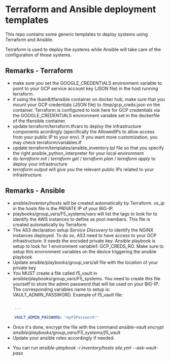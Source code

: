 Terraform and Ansible deployment templates
==========================================

This repo contains some generic templates to deploy systems using Terraform and Ansible.

Terraform is used to deploy the systems while Ansible will take care of the configuration of those systems.

Remarks - Terraform
-------------------

* make sure you set the GOOGLE_CREDENTIALS environment variable to point to your GCP service account key (JSON file) in the host running terraform. 
* if using the tkam8/tfansible container on docker hub, make sure that you mount your GCP credentials (JSON file) to /tmp/gcp_creds.json on the container. Terraform is configured to look here for GCP credentials via the GOOGLE_CREDENTIALS environment variable set in the dockerfile of the tfansible container. 
* update terraform/terraform.tfvars to deploy the infrastructure components acordingly (specifically the AllowedIPs to allow access from your public IP to your env). If you want more customization, you may check terraform/variables.tf 
* update terraform/templates/ansible_inventory.tpl file so that you specify the right ansible_python_interpreter for your local environment 
* do *terraform init* / *terraform get* / *terraform plan* / *terraform apply* to deploy your infrastructure
* *terraform output* will give you the relevant public IPs related to your infrastructure.

Remarks - Ansible
-----------------

* ansible/inventory/hosts will be created automatically by Terraform. *vs_ip* in the hosts file is the PRIVATE IP of your BIG-IP.
* playbooks/group_vars/F5_systems/vars will list the tags to look for to identify the AWS instances to define as pool members. This file is created automatically by Terraform
* The AS3 declaration setup *Service Discovery* to identify the NGINX instances deployed. To do so, AS3 need to have access to your GCP infrastructure: It needs the encoded private key. Ansible playbook is setup to look for 1 environment variable1: GCP_CREDS_RO. Make sure to setup this environment variables on the device triggering the ansible playbook
* Update ansible/playbooks/group_vars/all file with the location of your private key
* You MUST create a file called f5_vault in ansible/playbooks/group_vars/F5_systems. You need to create this file yourself to store the admin password that will be used on your BIG-IP. The corresponding variables name to setup is: VAULT_ADMIN_PASSWORD. Example of f5_vault file: 

```yaml

    ---

    VAULT_ADMIN_PASSWORD: "myF5Password!"


```

  + Once it's done, encrypt the file with the command *ansible-vault encrypt ansible/playbooks/group_vars/F5_systems/f5_vault*
  + Update your ansible roles accordingly if needed.
* You can run *ansible-playbook -i inventory/hosts site.yml --ask-vault-pass*